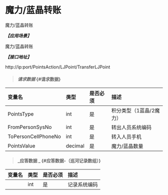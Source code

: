 # 魔力/蓝晶转账

魔力/蓝晶转账

_**【应用场景】**_

魔力/蓝晶转账

_**【接口地址】**_

http://ip:port/PointsAction/LJPoint/TransferLJPoint

> #### _请求数据_ {#请求数据}

| 变量名 | 类型 | 是否必须 | 描述 |
| :--- | :--- | :--- | :--- |
| PointsType| int | 是 |积分类型（1蓝晶/2魔力） |
| FromPersonSysNo| int | 是 |转出人员系统编码 |
| ToPersonCellPhoneNo| int | 是 |转入人员手机 |
| PointsValue| decimal| 是 | 魔力/蓝晶数量|



> #### _应答数据 _ {#应答数据-（巡河记录数组）}

| 变量名 | 类型 | 是否必须 | 描述 |
| :--- | :--- | :--- | :--- |
| | int | 是 |记录系统编码 |





